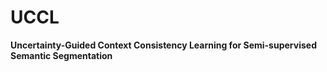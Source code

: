 # UCCL

**Uncertainty-Guided Context Consistency Learning for Semi-supervised Semantic Segmentation**
